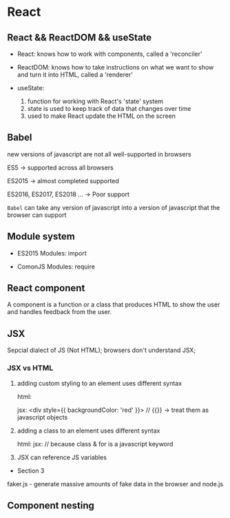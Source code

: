 # React


## React && ReactDOM && useState

- React: knows how to work with components, called a 'reconciler'

- ReactDOM: knows how to take instructions on what we want to show and turn it into HTML, called a 'renderer'

- useState:
    1. function for working with React's 'state' system
	2. state is used to keep track of data that changes over time
	3. used to make React update the HTML on the screen



## Babel

new versions of javascript are not all well-supported in browsers

ES5 -> supported across all browsers

ES2015 -> almost completed supported

ES2016, ES2017, ES2018 ... -> Poor support

`Babel` can take any version of javascript into a version of javascript that the browser can support


## Module system

* ES2015 Modules: import

* ComonJS Modules: require

## React component

A component is a function or a class that  produces HTML to show the user and handles feedback from the user.

## JSX

Sepcial dialect of JS (Not HTML); browsers don't understand JSX;

### JSX vs HTML

1. adding custom styling to an element uses different syntax

	html: <div style="background-color: red;"> </div>
	jsx: <div style={{ backgroundColor: 'red' }}> </div> // {{}} -> treat them as javascript objects


2. adding a class to an element uses different syntax

	html: <label class="label" for="name"> </label>
	jsx: <label className="label" htmlFor="name"> </label> // because class & for is a javascript keyword


3. JSX can reference JS variables



* Section 3

faker.js - generate massive amounts of fake data in the browser and node.js

## Component nesting

 